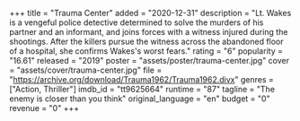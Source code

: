 +++
title = "Trauma Center"
added = "2020-12-31"
description = "Lt. Wakes is a vengeful police detective determined to solve the murders of his partner and an informant, and joins forces with a witness injured during the shootings. After the killers pursue the witness across the abandoned floor of a hospital, she confirms Wakes's worst fears."
rating = "6"
popularity = "16.61"
released = "2019"
poster = "assets/poster/trauma-center.jpg"
cover = "assets/cover/trauma-center.jpg"
file = "https://archive.org/download/Trauma1962/Trauma1962.divx"
genres = ["Action, Thriller"]
imdb_id = "tt9625664"
runtime = "87"
tagline = "The enemy is closer than you think"
original_language = "en"
budget = "0"
revenue = "0"
+++